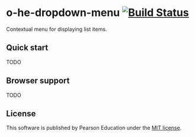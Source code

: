 # o-he-dropdown-menu [![Build Status](https://travis-ci.org/aarmour/o-he-dropdown-menu.svg)](https://travis-ci.org/aarmour/o-he-dropdown-menu)

Contextual menu for displaying list items.

## Quick start

TODO

## Browser support

TODO

## License

This software is published by Pearson Education under the [MIT license](LICENSE).
